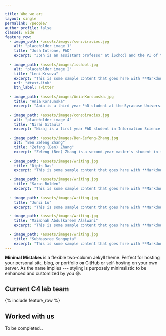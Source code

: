```yaml
---

title: Who we are
layout: single 
permalink: /people/
author_profile: false
classes: wide
feature_row:
  - image_path: /assets/images/conspiracies.jpg
    alt: "placeholder image 1"
    title: "Josh Introne, PhD"
    excerpt: "Josh is an assistant professor at iSchool and the PI of the lab."
    
  - image_path: /assets/images/ischool.jpg
    alt: "placeholder image 2"
    title: "Leni Krsova"
    excerpt: "This is some sample content that goes here with **Markdown** formatting."
    url: "#test-link"
    btn_label: Twitter
    
  - image_path: /assets/images/Ania-Korsunska.jpg
    title: "Ania Korsunska"
    excerpt: "Ania is a third year PhD student at the Syracuse University iSchool. Her research focus is on how medical information disseminates through the media. Specifically interested in viral events, network analysis, information diffusion, and data visualization. She has an previously completed PhD coursework at Temple University in the Klein School of Media and Communication, has an MA from the University of Chicago (MA Program in Social Sciences, focus on medical sociology), and a BA from Bilkent University in Communication and Design. "
    
  - image_path: /assets/images/conspiracies.jpg
    alt: "placeholder image 4"
    title: "Niraj Sitaula"
    excerpt: "Niraj is a first year PhD student in Information Science and Technology at Syracuse University and a research assistant for Josh Introne. His research interest is in data science and artificial intelligence where he’s broadly interested in solving problems related to knowledge mining and building artificial intelligence with reasoning. Previously, Niraj was a research assistant for TRACE project at CCDS at the iSchool. Niraj completed MS in Computer Science from Syracuse University with coursework focused in artificial intelligence, machine learning, and data mining."
    
  - image_path: /assets/images/Ben-Zefeng-Zhang.jpg
    alt: "Ben Zefeng Zhang"
    title: "Zefeng (Ben) Zhang"
    excerpt: "Zefeng (Ben) Zhang is a second-year master's student in the School of Information Studies at Syracuse University. His research interest lies in the field of Human-Centered Computing (HCI) and Information and Communication Technology for Development (IC4TD). His current research explores the relationship between socio-technical systems and inclusion. Zhang hopes to improve access, participation, collaboration, and innovation among people, and subsequently reduce social disparities through his research. Prior to joining Syracuse University, he worked as a feature writer and columnist at China Daily, China's leading English-language news outlet."
    
  - image_path: /assets/images/writing.jpg
    title: "Dipto Das"
    excerpt: "This is some sample content that goes here with **Markdown** formatting."
    
  - image_path: /assets/images/writing.jpg
    title: "Sarah Bolden"
    excerpt: "This is some sample content that goes here with **Markdown** formatting."  
       
  - image_path: /assets/images/writing.jpg
    title: "Junci Lu"
    excerpt: "This is some sample content that goes here with **Markdown** formatting."
       
  - image_path: /assets/images/writing.jpg
    title: "Maimonah Abdulkareem Alalwani"
    excerpt: "This is some sample content that goes here with **Markdown** formatting."

  - image_path: /assets/images/writing.jpg
    title: "Subhaasree Sengupta"
    excerpt: "This is some sample content that goes here with **Markdown** formatting."
---
```


**Minimal Mistakes** is a flexible two-column Jekyll theme. Perfect for hosting your personal site, blog, or portfolio on GitHub or self-hosting on your own server. As the name implies --- styling is purposely minimalistic to be enhanced and customized by you :smile:.

## Current C4 lab team
{% include feature_row %}

## Worked with us
To be completed...



